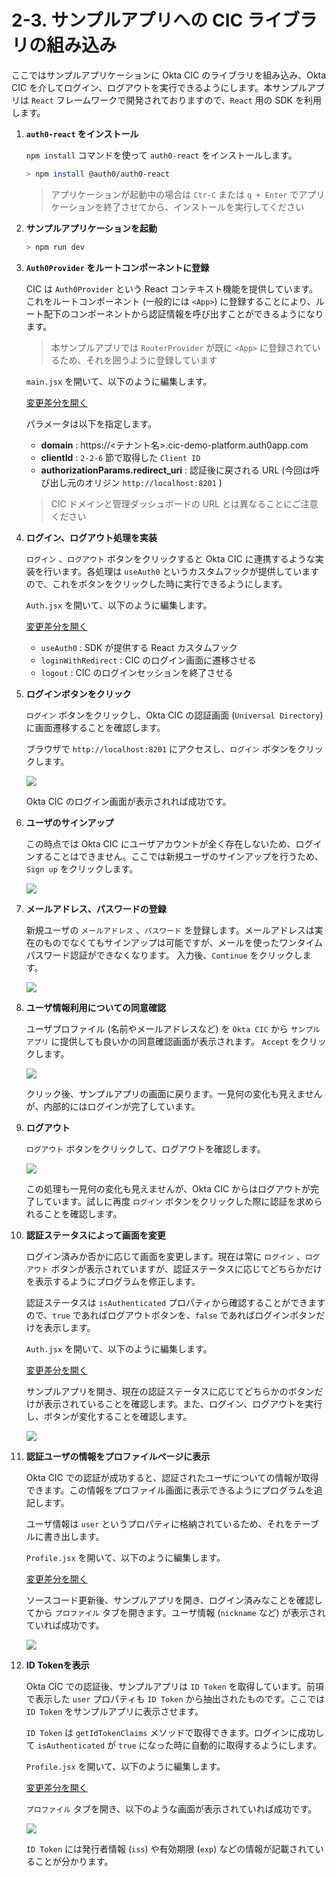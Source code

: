 # 2-3. サンプルアプリへの CIC ライブラリの組み込み

ここではサンプルアプリケーションに Okta CIC のライブラリを組み込み、Okta CIC を介してログイン、ログアウトを実行できるようにします。本サンプルアプリは `React` フレームワークで開発されておりますので、`React` 用の SDK を利用します。

1. **`auth0-react` をインストール**

    `npm install` コマンドを使って `auth0-react` をインストールします。

    ```bash
    > npm install @auth0/auth0-react
    ```

    > アプリケーションが起動中の場合は `Ctr-C` または `q + Enter` でアプリケーションを終了させてから、インストールを実行してください

1. **サンプルアプリケーションを起動**

    ```bash
    > npm run dev
    ```

1. **`Auth0Provider` をルートコンポーネントに登録**

    CIC は `Auth0Provider` という React コンテキスト機能を提供しています。これをルートコンポーネント (一般的には `<App>`) に登録することにより、ルート配下のコンポーネントから認証情報を呼び出すことができるようになります。

    > 本サンプルアプリでは `RouterProvider` が既に `<App>` に登録されているため、それを囲うように登録しています

    `main.jsx` を開いて、以下のように編集します。

    [変更差分を開く](../assets/diff/2-3-3.html)

    パラメータは以下を指定します。
    * **domain** : https://<テナント名>.cic-demo-platform.auth0app.com
    * **clientId** : `2-2-6` 節で取得した `Client ID`
    * **authorizationParams.redirect_uri** : 認証後に戻される URL (今回は呼び出し元のオリジン `http://localhost:8201` )

    > CIC ドメインと管理ダッシュボードの URL とは異なることにご注意ください

1. **ログイン、ログアウト処理を実装**

    `ログイン` 、`ログアウト` ボタンをクリックすると Okta CIC に連携するような実装を行います。各処理は `useAuth0` というカスタムフックが提供していますので、これをボタンをクリックした時に実行できるようにします。

    `Auth.jsx` を開いて、以下のように編集します。

    [変更差分を開く](../assets/diff/2-3-4.html)

    * `useAuth0` : SDK が提供する React カスタムフック
    * `loginWithRedirect` : CIC のログイン画面に遷移させる
    * `logout` : CIC のログインセッションを終了させる

1. **ログインボタンをクリック**

    `ログイン` ボタンをクリックし、Okta CIC の認証画面 (`Universal Directory`) に画面遷移することを確認します。

    ブラウザで `http://localhost:8201` にアクセスし、`ログイン` ボタンをクリックします。

    <img src="../assets/images/cic-handson-2-8.jpg?raw=true" style="max-height: 200px;" />

    Okta CIC のログイン画面が表示されれば成功です。

1. **ユーザのサインアップ**

    この時点では Okta CIC にユーザアカウントが全く存在しないため、ログインすることはできません。ここでは新規ユーザのサインアップを行うため、`Sign up` をクリックします。

    <img src="../assets/images/cic-handson-2-9.jpg?raw=true" style="max-height: 300px;" />

1. **メールアドレス、パスワードの登録**

    新規ユーザの `メールアドレス` 、`パスワード` を登録します。メールアドレスは実在のものでなくてもサインアップは可能ですが、メールを使ったワンタイムパスワード認証ができなくなります。
    入力後、`Continue` をクリックします。

    <img src="../assets/images/cic-handson-2-10.jpg?raw=true" style="max-height: 300px;" />

1. **ユーザ情報利用についての同意確認**

    ユーザプロファイル (名前やメールアドレスなど) を `Okta CIC` から `サンプルアプリ` に提供しても良いかの同意確認画面が表示されます。
    `Accept` をクリックします。

    <img src="../assets/images/cic-handson-2-11.jpg?raw=true" style="max-height: 300px;" />

   クリック後、サンプルアプリの画面に戻ります。一見何の変化も見えませんが、内部的にはログインが完了しています。

1. **ログアウト**

    `ログアウト` ボタンをクリックして、ログアウトを確認します。

    <img src="../assets/images/cic-handson-2-12.jpg?raw=true" style="max-height: 200px;" />

    この処理も一見何の変化も見えませんが、Okta CIC からはログアウトが完了しています。試しに再度 `ログイン` ボタンをクリックした際に認証を求められることを確認します。

1. **認証ステータスによって画面を変更**

    ログイン済みか否かに応じて画面を変更します。現在は常に `ログイン` 、`ログアウト` ボタンが表示されていますが、認証ステータスに応じてどちらかだけを表示するようにプログラムを修正します。

    認証ステータスは `isAuthenticated` プロパティから確認することができますので、`true` であればログアウトボタンを、`false` であればログインボタンだけを表示します。

    `Auth.jsx` を開いて、以下のように編集します。

    [変更差分を開く](../assets/diff/2-3-10.html)

    サンプルアプリを開き、現在の認証ステータスに応じてどちらかのボタンだけが表示されていることを確認します。また、ログイン、ログアウトを実行し、ボタンが変化することを確認します。

    <img src="../assets/images/cic-handson-2-13.jpg?raw=true" style="max-height: 200px;" />

1. **認証ユーザの情報をプロファイルページに表示**

    Okta CIC での認証が成功すると、認証されたユーザについての情報が取得できます。この情報をプロファイル画面に表示できるようにプログラムを追記します。

    ユーザ情報は `user` というプロパティに格納されているため、それをテーブルに書き出します。

    `Profile.jsx` を開いて、以下のように編集します。

    [変更差分を開く](../assets/diff/2-3-11.html)

    ソースコード更新後、サンプルアプリを開き、ログイン済みなことを確認してから `プロファイル` タブを開きます。ユーザ情報 (`nickname` など) が表示されていれば成功です。

    <img src="../assets/images/cic-handson-2-14.jpg?raw=true" style="max-height: 300px;" />

1. **ID Tokenを表示**

    Okta CIC での認証後、サンプルアプリは `ID Token` を取得しています。前項で表示した `user` プロパティも `ID Token` から抽出されたものです。ここでは `ID Token` をサンプルアプリに表示させます。

    `ID Token` は `getIdTokenClaims` メソッドで取得できます。ログインに成功して `isAuthenticated` が `true` になった時に自動的に取得するようにします。

    `Profile.jsx` を開いて、以下のように編集します。

    [変更差分を開く](../assets/diff/2-3-12.html)

    `プロファイル` タブを開き、以下のような画面が表示されていれば成功です。

    <img src="../assets/images/cic-handson-2-15.jpg?raw=true" style="max-height: 300px;" />

    `ID Token` には発行者情報 (`iss`) や有効期限 (`exp`) などの情報が記載されていることが分かります。